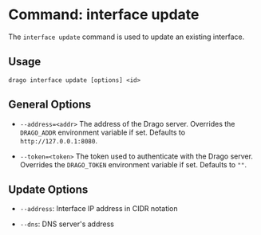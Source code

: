# Command: interface update

The `interface update` command is used to update an existing interface.

## Usage

```
drago interface update [options] <id>
```

## General Options

- `--address=<addr>`
    The address of the Drago server.
    Overrides the `DRAGO_ADDR` environment variable if set.
    Defaults to `http://127.0.0.1:8080`.

- `--token=<token>`
    The token used to authenticate with the Drago server.
    Overrides the `DRAGO_TOKEN` environment variable if set.
    Defaults to `""`.

## Update Options

- `--address`: Interface IP address in CIDR notation

- `--dns`: DNS server's address
